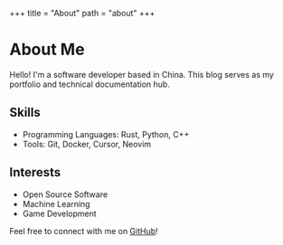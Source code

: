 +++
title = "About"
path = "about"
+++

# About Me

Hello! I'm a software developer based in China. This blog serves as my portfolio and technical documentation hub.

## Skills

- Programming Languages: Rust, Python, C++
- Tools: Git, Docker, Cursor, Neovim

## Interests

- Open Source Software
- Machine Learning
- Game Development

Feel free to connect with me on [GitHub](https://github.com/unknownue)!
